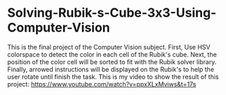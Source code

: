 # Solving-Rubik-s-Cube-3x3-Using-Computer-Vision
This is the final project of the Computer Vision subject. First, Use HSV colorspace to detect the color in each cell of the Rubik's cube. Next, the position of the color cell will be sorted to fit with the Rubik solver library. Finally, arrowed instructions will be displayed on the Rubik's to help the user rotate until finish the task.
This is my video to show the result of this project: https://www.youtube.com/watch?v=ppxXLxMviws&t=17s
